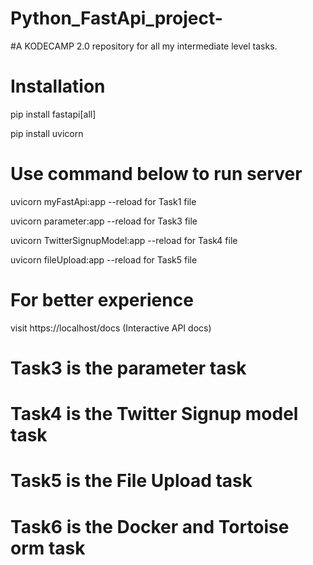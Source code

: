 # Python_FastApi_project-
#A KODECAMP 2.0 repository for all my intermediate level tasks.

# Installation
pip install fastapi[all]

pip install uvicorn

# Use command below to run server
uvicorn myFastApi:app --reload for Task1 file

uvicorn parameter:app --reload for Task3 file

uvicorn TwitterSignupModel:app --reload for Task4 file

uvicorn fileUpload:app --reload for Task5 file

# For better experience
visit https://localhost/docs
(Interactive API docs)


# Task3 is the parameter task

# Task4 is the Twitter Signup model task 

# Task5 is the File Upload task

# Task6 is the Docker and Tortoise orm task
